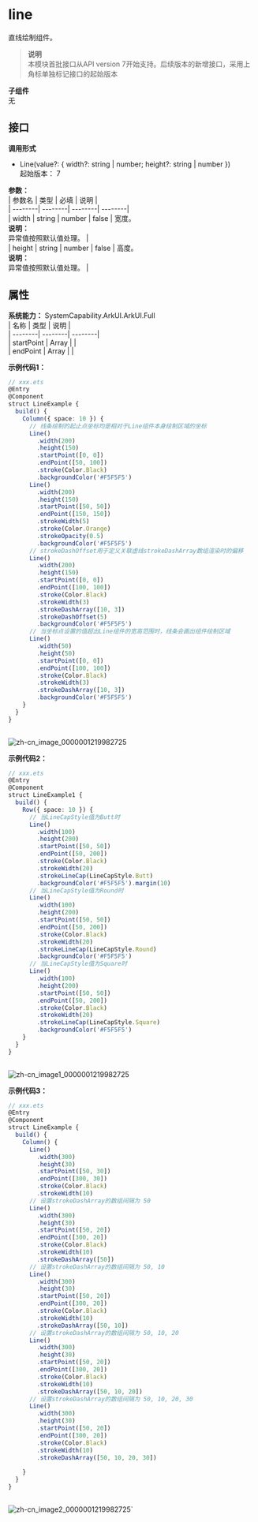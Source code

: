 # line    
直线绘制组件。  
> **说明**   
>本模块首批接口从API version 7开始支持。后续版本的新增接口，采用上角标单独标记接口的起始版本  
  
 **子组件**   
无  
    
## 接口  
  
  
    
 **调用形式**     
    
- Line(value?: { width?: string | number; height?: string | number })    
起始版本： 7    
    
 **参数：**     
| 参数名 | 类型 | 必填 | 说明 |  
| --------| --------| --------| --------|  
| width | string \| number | false | 宽度。<br/>**说明：**<br/>异常值按照默认值处理。 |  
| height | string \| number | false | 高度。<br/>**说明：**<br/>异常值按照默认值处理。 |  
    
## 属性  
    
 **系统能力：** SystemCapability.ArkUI.ArkUI.Full    
| 名称 | 类型 | 说明 |  
| --------| --------| --------|  
| startPoint |  Array<any> |  |  
| endPoint |  Array<any> |  |  
    
 **示例代码1：**   
```ts    
// xxx.ets  
@Entry  
@Component  
struct LineExample {  
  build() {  
    Column({ space: 10 }) {  
      // 线条绘制的起止点坐标均是相对于Line组件本身绘制区域的坐标  
      Line()  
        .width(200)  
        .height(150)  
        .startPoint([0, 0])  
        .endPoint([50, 100])  
        .stroke(Color.Black)  
        .backgroundColor('#F5F5F5')  
      Line()  
        .width(200)  
        .height(150)  
        .startPoint([50, 50])  
        .endPoint([150, 150])  
        .strokeWidth(5)  
        .stroke(Color.Orange)  
        .strokeOpacity(0.5)  
        .backgroundColor('#F5F5F5')  
      // strokeDashOffset用于定义关联虚线strokeDashArray数组渲染时的偏移  
      Line()  
        .width(200)  
        .height(150)  
        .startPoint([0, 0])  
        .endPoint([100, 100])  
        .stroke(Color.Black)  
        .strokeWidth(3)  
        .strokeDashArray([10, 3])  
        .strokeDashOffset(5)  
        .backgroundColor('#F5F5F5')  
      // 当坐标点设置的值超出Line组件的宽高范围时，线条会画出组件绘制区域  
      Line()  
        .width(50)  
        .height(50)  
        .startPoint([0, 0])  
        .endPoint([100, 100])  
        .stroke(Color.Black)  
        .strokeWidth(3)  
        .strokeDashArray([10, 3])  
        .backgroundColor('#F5F5F5')  
    }  
  }  
}  
    
```    
  
![zh-cn_image_0000001219982725](figures/zh-cn_image_0000001219982725.png)  
    
 **示例代码2：**   
```ts    
// xxx.ets  
@Entry  
@Component  
struct LineExample1 {  
  build() {  
    Row({ space: 10 }) {  
      // 当LineCapStyle值为Butt时  
      Line()  
        .width(100)  
        .height(200)  
        .startPoint([50, 50])  
        .endPoint([50, 200])  
        .stroke(Color.Black)  
        .strokeWidth(20)  
        .strokeLineCap(LineCapStyle.Butt)  
        .backgroundColor('#F5F5F5').margin(10)  
      // 当LineCapStyle值为Round时  
      Line()  
        .width(100)  
        .height(200)  
        .startPoint([50, 50])  
        .endPoint([50, 200])  
        .stroke(Color.Black)  
        .strokeWidth(20)  
        .strokeLineCap(LineCapStyle.Round)  
        .backgroundColor('#F5F5F5')  
      // 当LineCapStyle值为Square时  
      Line()  
        .width(100)  
        .height(200)  
        .startPoint([50, 50])  
        .endPoint([50, 200])  
        .stroke(Color.Black)  
        .strokeWidth(20)  
        .strokeLineCap(LineCapStyle.Square)  
        .backgroundColor('#F5F5F5')  
    }  
  }  
}  
    
```    
  
![zh-cn_image1_0000001219982725](figures/zh-cn_image1_0000001219982725.png)  
    
 **示例代码3：**   
```ts    
// xxx.ets  
@Entry  
@Component  
struct LineExample {  
  build() {  
    Column() {  
      Line()  
        .width(300)  
        .height(30)  
        .startPoint([50, 30])  
        .endPoint([300, 30])  
        .stroke(Color.Black)  
        .strokeWidth(10)  
      // 设置strokeDashArray的数组间隔为 50  
      Line()  
        .width(300)  
        .height(30)  
        .startPoint([50, 20])  
        .endPoint([300, 20])  
        .stroke(Color.Black)  
        .strokeWidth(10)  
        .strokeDashArray([50])  
      // 设置strokeDashArray的数组间隔为 50, 10  
      Line()  
        .width(300)  
        .height(30)  
        .startPoint([50, 20])  
        .endPoint([300, 20])  
        .stroke(Color.Black)  
        .strokeWidth(10)  
        .strokeDashArray([50, 10])  
      // 设置strokeDashArray的数组间隔为 50, 10, 20  
      Line()  
        .width(300)  
        .height(30)  
        .startPoint([50, 20])  
        .endPoint([300, 20])  
        .stroke(Color.Black)  
        .strokeWidth(10)  
        .strokeDashArray([50, 10, 20])  
      // 设置strokeDashArray的数组间隔为 50, 10, 20, 30  
      Line()  
        .width(300)  
        .height(30)  
        .startPoint([50, 20])  
        .endPoint([300, 20])  
        .stroke(Color.Black)  
        .strokeWidth(10)  
        .strokeDashArray([50, 10, 20, 30])  
  
    }  
  }  
}  
    
```    
  
![zh-cn_image2_0000001219982725](figures/zh-cn_image2_0000001219982725.PNG)`  
